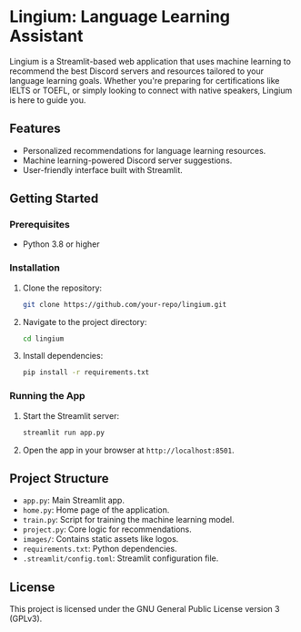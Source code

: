 # Lingium: Language Learning Assistant

Lingium is a Streamlit-based web application that uses machine learning to recommend the best Discord servers and resources tailored to your language learning goals. Whether you're preparing for certifications like IELTS or TOEFL, or simply looking to connect with native speakers, Lingium is here to guide you.

## Features
- Personalized recommendations for language learning resources.
- Machine learning-powered Discord server suggestions.
- User-friendly interface built with Streamlit.

## Getting Started

### Prerequisites
- Python 3.8 or higher

### Installation
1. Clone the repository:
   ```sh
   git clone https://github.com/your-repo/lingium.git
   ```
2. Navigate to the project directory:
   ```sh
   cd lingium
   ```
3. Install dependencies:
   ```sh
   pip install -r requirements.txt
   ```

### Running the App
1. Start the Streamlit server:
   ```sh
   streamlit run app.py
   ```
2. Open the app in your browser at `http://localhost:8501`.

## Project Structure
- `app.py`: Main Streamlit app.
- `home.py`: Home page of the application.
- `train.py`: Script for training the machine learning model.
- `project.py`: Core logic for recommendations.
- `images/`: Contains static assets like logos.
- `requirements.txt`: Python dependencies.
- `.streamlit/config.toml`: Streamlit configuration file.

## License
This project is licensed under the GNU General Public License version 3 (GPLv3).

